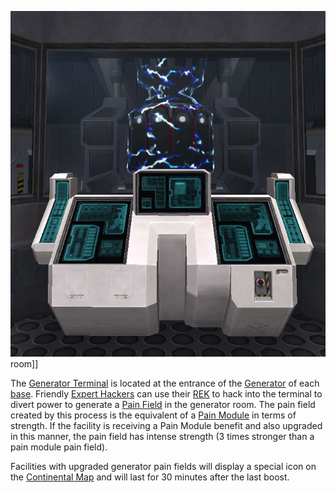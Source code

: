![](../images/GenTerm.jpg "fig:GenTerm.jpg") room\]\]

The [Generator Terminal](Generator_Terminal.md) is located at the entrance of
the [Generator](Generator.md) of each [base](../locations/Facilities.md).
Friendly [Expert Hackers](../certifications/Expert_Hacking.md) can use their
[REK](../weapons/Remote_Electronics_Kit.md) to hack into the terminal to divert
power to generate a [Pain Field](../terminology/Pain_Field.md) in the generator
room. The pain field created by this process is the equivalent of a
[Pain Module](../etc/Pain_Module.md) in terms of strength. If the facility is
receiving a Pain Module benefit and also upgraded in this manner, the pain field
has intense strength (3 times stronger than a pain module pain field).

Facilities with upgraded generator pain fields will display a special icon on
the [Continental Map](../etc/Continental_Map.md) and will last for 30 minutes
after the last boost.


